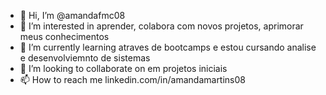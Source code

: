 - 👋 Hi, I’m @amandafmc08
- 👀 I’m interested in  aprender, colabora com novos projetos, aprimorar meus conhecimentos
- 🌱 I’m currently learning  atraves de bootcamps e estou cursando  analise e desenvolviemnto de sistemas
- 💞️ I’m looking to collaborate on  em projetos iniciais
- 📫 How to reach me linkedin.com/in/amandamartins08
